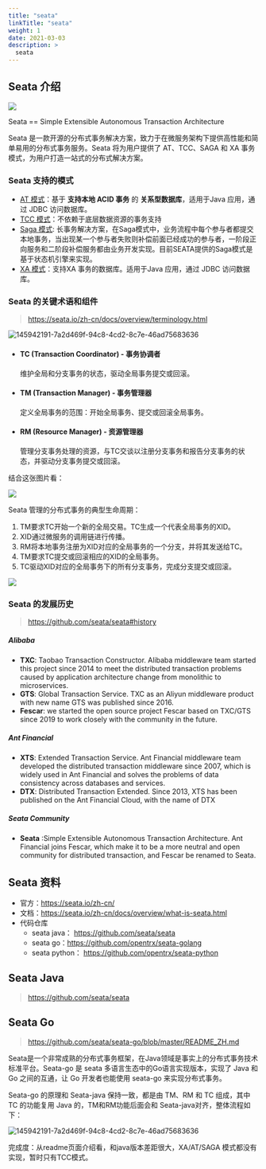 ```yaml
---
title: "seata"
linkTitle: "seata"
weight: 1
date: 2021-03-03
description: >
  seata
---
```




## Seata 介绍

![](https://camo.githubusercontent.com/1fc3d2550abc4f7faf0b60e9cabe1ab825ebee3a1b3571a190da57b708db0c33/68747470733a2f2f696d672e616c6963646e2e636f6d2f696d6765787472612f69312f4f31434e3031317a304a665132373233516744695775485f2121363030303030303030373733382d322d7470732d313439372d3430312e706e67)

Seata == Simple Extensible Autonomous Transaction Architecture

Seata 是一款开源的分布式事务解决方案，致力于在微服务架构下提供高性能和简单易用的分布式事务服务。Seata 将为用户提供了 AT、TCC、SAGA 和 XA 事务模式，为用户打造一站式的分布式解决方案。

### Seata 支持的模式

- [AT 模式](https://seata.io/zh-cn/docs/dev/mode/at-mode.html)：基于 **支持本地 ACID 事务** 的 **关系型数据库**，适用于Java 应用，通过 JDBC 访问数据库。
- [TCC 模式](https://seata.io/zh-cn/docs/dev/mode/tcc-mode.html)：不依赖于底层数据资源的事务支持
- [Saga 模式](https://seata.io/zh-cn/docs/user/saga.html): 长事务解决方案，在Saga模式中，业务流程中每个参与者都提交本地事务，当出现某一个参与者失败则补偿前面已经成功的参与者，一阶段正向服务和二阶段补偿服务都由业务开发实现。目前SEATA提供的Saga模式是基于状态机引擎来实现。
- [XA 模式](https://seata.io/zh-cn/docs/dev/mode/xa-mode.html)：支持XA 事务的数据库。适用于Java 应用，通过 JDBC 访问数据库。

### Seata 的关键术语和组件

> https://seata.io/zh-cn/docs/overview/terminology.html

![145942191-7a2d469f-94c8-4cd2-8c7e-46ad75683636](https://user-images.githubusercontent.com/68344696/145942191-7a2d469f-94c8-4cd2-8c7e-46ad75683636.png)

- #### TC (Transaction Coordinator) - 事务协调者

  维护全局和分支事务的状态，驱动全局事务提交或回滚。

- #### TM (Transaction Manager) - 事务管理器

  定义全局事务的范围：开始全局事务、提交或回滚全局事务。

- #### RM (Resource Manager) - 资源管理器

  管理分支事务处理的资源，与TC交谈以注册分支事务和报告分支事务的状态，并驱动分支事务提交或回滚。

结合这张图片看：

 ![](https://camo.githubusercontent.com/05a283bea3d9313f03d63bf7e917c016249f14721e49796a3a386e61df12c5a4/68747470733a2f2f63646e2e6e6c61726b2e636f6d2f6c61726b2f302f323031382f706e672f31383836322f313534353031333931353238362d34613930663064662d356664612d343165312d393165302d3261613364333331633033352e706e67)

Seata 管理的分布式事务的典型生命周期：

1. TM要求TC开始一个新的全局交易。TC生成一个代表全局事务的XID。
2. XID通过微服务的调用链进行传播。
3. RM将本地事务注册为XID对应的全局事务的一个分支，并将其发送给TC。
4. TM要求TC提交或回滚相应的XID的全局事务。
5. TC驱动XID对应的全局事务下的所有分支事务，完成分支提交或回滚。

 ![](https://camo.githubusercontent.com/7ed522a514df2153b546a50af97b155d2163e30df937a69e5cb4cf04210d74eb/68747470733a2f2f63646e2e6e6c61726b2e636f6d2f6c61726b2f302f323031382f706e672f31383836322f313534353239363931373838312d32366661626562392d373166612d346633652d386137612d6663333137643333383966342e706e67)

### Seata 的发展历史

> https://github.com/seata/seata#history

##### Alibaba

- **TXC**: Taobao Transaction Constructor. Alibaba middleware team started this project since 2014 to meet the distributed transaction problems caused by application architecture change from monolithic to microservices.
- **GTS**: Global Transaction Service. TXC as an Aliyun middleware product with new name GTS was published since 2016.
- **Fescar**: we started the open source project Fescar based on TXC/GTS since 2019 to work closely with the community in the future.

##### Ant Financial

- **XTS**: Extended Transaction Service. Ant Financial middleware team developed the distributed transaction middleware since 2007, which is widely used in Ant Financial and solves the problems of data consistency across databases and services.
- **DTX**: Distributed Transaction Extended. Since 2013, XTS has been published on the Ant Financial Cloud, with the name of DTX 

##### Seata Community

- **Seata** :Simple Extensible Autonomous Transaction Architecture. Ant Financial joins Fescar, which make it to be a more neutral and open community for distributed transaction, and Fescar be renamed to Seata.

## Seata 资料



- 官方：https://seata.io/zh-cn/
- 文档：https://seata.io/zh-cn/docs/overview/what-is-seata.html
- 代码仓库
  - seata java： https://github.com/seata/seata
  - seata go：https://github.com/opentrx/seata-golang
  - seata python： https://github.com/opentrx/seata-python



## Seata Java

> https://github.com/seata/seata





## Seata Go

> https://github.com/seata/seata-go/blob/master/README_ZH.md

Seata是一个非常成熟的分布式事务框架，在Java领域是事实上的分布式事务技术标准平台。Seata-go 是 seata 多语言生态中的Go语言实现版本，实现了 Java 和 Go 之间的互通，让 Go 开发者也能使用 seata-go 来实现分布式事务。

Seata-go 的原理和 Seata-java 保持一致，都是由 TM、RM 和 TC 组成，其中 TC 的功能复用 Java 的，TM和RM功能后面会和 Seata-java对齐，整体流程如下：

![145942191-7a2d469f-94c8-4cd2-8c7e-46ad75683636](https://user-images.githubusercontent.com/68344696/145942191-7a2d469f-94c8-4cd2-8c7e-46ad75683636.png)

完成度：从readme页面介绍看，和java版本差距很大，XA/AT/SAGA 模式都没有实现，暂时只有TCC模式。

